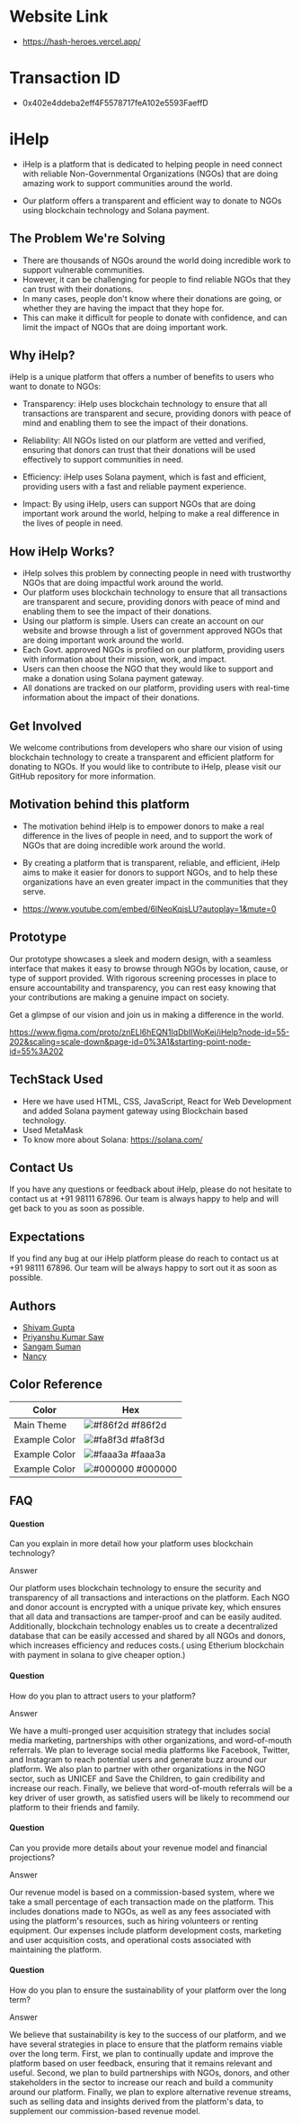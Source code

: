# Website Link
 - https://hash-heroes.vercel.app/
 
# Transaction ID
 - 0x402e4ddeba2eff4F5578717feA102e5593FaeffD
 
# iHelp 

- iHelp is a platform that is dedicated to helping people in need connect with reliable Non-Governmental Organizations (NGOs) that are doing amazing work to support communities around the world. 

- Our platform offers a transparent and efficient way to donate to NGOs using blockchain technology and Solana payment.
## The Problem We're Solving

- There are thousands of NGOs around the world doing incredible work to support vulnerable communities. 
- However, it can be challenging for people to find reliable NGOs that they can trust with their donations. 
- In many cases, people don't know where their donations are going, or whether they are having the impact that they hope for. 
- This can make it difficult for people to donate with confidence, and can limit the impact of NGOs that are doing important work.
## Why iHelp?

iHelp is a unique platform that offers a number of benefits to users who want to donate to NGOs:

- Transparency: iHelp uses blockchain technology to ensure that all transactions are transparent and secure, providing donors with peace of mind and enabling them to see the impact of their donations.

- Reliability: All NGOs listed on our platform are vetted and verified, ensuring that donors can trust that their donations will be used effectively to support communities in need.

- Efficiency: iHelp uses Solana payment, which is fast and efficient, providing users with a fast and reliable payment experience.

- Impact: By using iHelp, users can support NGOs that are doing important work around the world, helping to make a real difference in the lives of people in need.
## How iHelp Works?
- iHelp solves this problem by connecting people in need with trustworthy NGOs that are doing impactful work around the world. 
- Our platform uses blockchain technology to ensure that all transactions are transparent and secure, providing donors with peace of mind and enabling them to see the impact of their donations.
- Using our platform is simple. Users can create an account on our website and browse through a list of government approved NGOs that are doing important work around the world. 
- Each Govt. approved NGOs is profiled on our platform, providing users with information about their mission, work, and impact. 
- Users can then choose the NGO that they would like to support and make a donation using Solana payment gateway. 
- All donations are tracked on our platform, providing users with real-time information about the impact of their donations.
## Get Involved

We welcome contributions from developers who share our vision of using blockchain technology to create a transparent and efficient platform for donating to NGOs. If you would like to contribute to iHelp, please visit our GitHub repository for more information.
## Motivation behind this platform

- The motivation behind iHelp is to empower donors to make a real difference in the lives of people in need, and to support the work of NGOs that are doing incredible work around the world. 

- By creating a platform that is transparent, reliable, and efficient, iHelp aims to make it easier for donors to support NGOs, and to help these organizations have an even greater impact in the communities that they serve.
- https://www.youtube.com/embed/6lNeoKqjsLU?autoplay=1&mute=0
## Prototype

Our prototype showcases a sleek and modern design, with a seamless interface that makes it easy to browse through NGOs by location, cause, or type of support provided. With rigorous screening processes in place to ensure accountability and transparency, you can rest easy knowing that your contributions are making a genuine impact on society.

Get a glimpse of our vision and join us in making a difference in the world.

https://www.figma.com/proto/znELl6hEQN1IqDbIIWoKej/iHelp?node-id=55-202&scaling=scale-down&page-id=0%3A1&starting-point-node-id=55%3A202

## TechStack Used

- Here we have used HTML, CSS, JavaScript, React for Web Development and added Solana payment gateway using Blockchain based technology.
- Used MetaMask
- To know more about Solana: https://solana.com/

## Contact Us

If you have any questions or feedback about iHelp, please do not hesitate to contact us at +91 98111 67896. 
Our team is always happy to help and will get back to you as soon as possible.
## Expectations

If you find any bug at our iHelp platform please do reach to contact us at +91 98111 67896. 
Our team will be always happy to sort out it as soon as possible.
## Authors

- [Shivam Gupta](https://www.linkedin.com/in/shivam-gupta-453b13217)
- [Priyanshu Kumar Saw](https://www.linkedin.com/in/priyanshu-kumar-saw-85b847157/)
- [Sangam Suman](https://www.linkedin.com/in/sangamsuman/)
- [Nancy](https://www.linkedin.com/in/nancy-30077b230/)
## Color Reference

| Color             | Hex                                                                |
| ----------------- | ------------------------------------------------------------------ |
| Main Theme | ![#f86f2d](https://via.placeholder.com/10/f86f2d?text=+) #f86f2d |
| Example Color | ![#fa8f3d](https://via.placeholder.com/10/fa8f3d?text=+) #fa8f3d |
| Example Color | ![#faaa3a](https://via.placeholder.com/10/faaa3a?text=+) #faaa3a |
| Example Color | ![#000000](https://via.placeholder.com/10/000000?text=+) #000000 |


## FAQ

#### Question
Can you explain in more detail how your platform uses blockchain technology?

Answer

Our platform uses blockchain technology to ensure the security and transparency of all transactions and interactions on the platform. Each NGO and donor account is encrypted with a unique private key, which ensures that all data and transactions are tamper-proof and can be easily audited. Additionally, blockchain technology enables us to create a decentralized database that can be easily accessed and shared by all NGOs and donors, which increases efficiency and reduces costs.( using Etherium blockchain with payment in solana to give cheaper option.)

#### Question
How do you plan to attract users to your platform?

Answer

We have a multi-pronged user acquisition strategy that includes social media marketing, partnerships with other organizations, and word-of-mouth referrals. We plan to leverage social media platforms like Facebook, Twitter, and Instagram to reach potential users and generate buzz around our platform. We also plan to partner with other organizations in the NGO sector, such as UNICEF and Save the Children, to gain credibility and increase our reach. Finally, we believe that word-of-mouth referrals will be a key driver of user growth, as satisfied users will be likely to recommend our platform to their friends and family.

#### Question
Can you provide more details about your revenue model and financial projections?

Answer

Our revenue model is based on a commission-based system, where we take a small percentage of each transaction made on the platform. This includes donations made to NGOs, as well as any fees associated with using the platform's resources, such as hiring volunteers or renting equipment. Our expenses include platform development costs, marketing and user acquisition costs, and operational costs associated with maintaining the platform.

#### Question
How do you plan to ensure the sustainability of your platform over the long term?

Answer

We believe that sustainability is key to the success of our platform, and we have several strategies in place to ensure that the platform remains viable over the long term. First, we plan to continually update and improve the platform based on user feedback, ensuring that it remains relevant and useful. Second, we plan to build partnerships with NGOs, donors, and other stakeholders in the sector to increase our reach and build a community around our platform. Finally, we plan to explore alternative revenue streams, such as selling data and insights derived from the platform's data, to supplement our commission-based revenue model.
